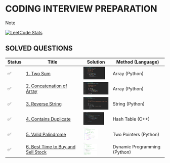# **CODING INTERVIEW PREPARATION**
> [!NOTE]
> <a href="https://leetcode.com/u/paudelsamir/" target="_blank">
> <img src="https://leetcard.jacoblin.cool/paudelsamir?theme=light&font=Blinker&ext=activity" alt="LeetCode Stats"/>
> </a>

<!-- 🟢🟠🔴 ♻️	🔜	⏭️	❌🔄 -->


## SOLVED QUESTIONS

| Status | Title | Solution | Method (Language) |
| ------ | ----- | -------- | ----------------- |
| ✅     | [1. Two Sum](https://leetcode.com/problems/two-sum/) | <img src="images/001_two_sum.png" alt="Python Solution" height="40"/> | Array (Python) |
| ✅     | [2. Concatenation of Array](https://leetcode.com/problems/concatenation-of-array/) | <img src="images/003_concatenation_of_array.png" alt="Python Solution" height="40"/> | Array (Python) |
| ✅     | [3. Reverse String](https://leetcode.com/problems/reverse-string/) | <img src="images/002_reverse_string.png" alt="Python Solution" height="40"/> | String (Python) |
| ✅     | [4. Contains Duplicate](https://leetcode.com/problems/contains-duplicate/) | <img src="images/004_contains_duplicate.png" alt="C++ Solution" height="40"/> | Hash Table (C++) |
| ✅     | [5. Valid Palindrome](https://leetcode.com/problems/valid-palindrome/) | <img src="images/005_valid_palindrome.png" alt="Python Solution" height="40"/> | Two Pointers (Python) |
| ✅     | [6. Best Time to Buy and Sell Stock](https://leetcode.com/problems/best-time-to-buy-and-sell-stock/) | <img src="images/006_best_time_to_buy_sell_stock.png" alt="Python Solution" height="40"/> | Dynamic Programming (Python) |

